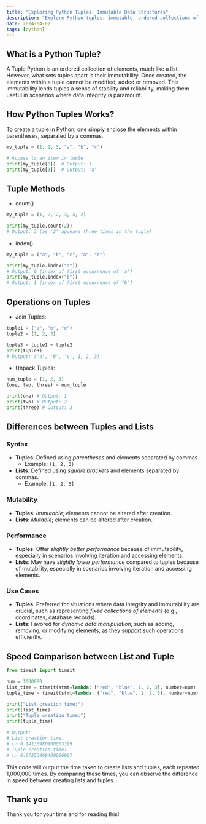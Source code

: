 ```yaml
---
title: "Exploring Python Tuples: Immutable Data Structures"
description: "Explore Python tuples: immutable, ordered collections offering stability. Learn creation, methods, and differences from lists."
date: 2024-04-02
tags: [python]
---
```


## What is a Python Tuple?

A Tuple Python is an ordered collection of elements, much like a list. However, what sets tuples apart is their immutability. Once created, the elements within a tuple cannot be modified, added or removed. This immutability lends tuples a sense of stability and reliability, making them useful in scenarios where data integrity is paramount.

## How Python Tuples Works?

To create a tuple in Python, one simply enclose the elements within parentheses, separated by a commas.

```python
my_tuple = (1, 2, 3, "a", "b", "c")

# Access to an item in tuple
print(my_tuple[0])  # Output: 1
print(my_tuple[3])  # Output: 'a'
```

## Tuple Methods

- count()

```python
my_tuple = (1, 2, 2, 3, 4, 2)

print(my_tuple.count(2))
# Output: 3 (as '2' appears three times in the tuple)
```

- index()

```python
my_tuple = ("a", "b", "c", "a", "d")

print(my_tuple.index("a"))
# Output: 0 (index of first occurrence of 'a')
print(my_tuple.index("b"))
# Output: 1 (index of first occurrence of "b")
```

## Operations on Tuples

- Join Tuples:

```python
tuple1 = ("a", "b", "c")
tuple2 = (1, 2, 3)

tuple3 = tuple1 + tuple2
print(tuple3)
# Output: ('a', 'b', 'c', 1, 2, 3)
```

- Unpack Tuples:

```python
num_tuple = (1, 2, 3)
(one, two, three) = num_tuple

print(one) # Output: 1
print(two) # Output: 2
print(three) # Output: 3
```

## Differences between Tuples and Lists

### Syntax

- **Tuples**: Defined using _parentheses_ and elements separated by commas.
  - Example: `(1, 2, 3)`
- **Lists**: Defined using _square brackets_ and elements separated by commas.
  - Example: `[1, 2, 3]`

### Mutability

- **Tuples**: _Immutable_; elements cannot be altered after creation.
- **Lists**: _Mutable_; elements can be altered after creation.

### Performance

- **Tuples**: Offer _slightly better performance_ because of immutability, especially in scenarios involving iteration and accessing elements.
- **Lists**: May have _slightly lower performance_ compared to tuples because of mutability, especially in scenarios involving iteration and accessing elements.

### Use Cases

- **Tuples**: Preferred for situations where data integrity and immutability are crucial, such as representing _fixed collections of elements_ (e.g., coordinates, database records).
- **Lists**: Favored for _dynamic data manipulation_, such as adding, removing, or modifying elements, as they support such operations efficiently.

## Speed Comparison between List and Tuple

```python
from timeit import timeit

num = 1000000
list_time = timeit(stmt=lambda: ["red", "blue", 1, 2, 3], number=num)
tuple_time = timeit(stmt=lambda: ("red", "blue", 1, 2, 3), number=num)

print("List creation time:")
print(list_time)
print("Tuple creation time:")
print(tuple_time)

# Output:
# List creation time:
# 👉 0.14130980100003399
# Tuple creation time:
# 👉 0.07253469400006907
```

This code will output the time taken to create lists and tuples, each repeated 1,000,000 times. By comparing these times, you can observe the difference in speed between creating lists and tuples.

## Thank you

Thank you for your time and for reading this!
